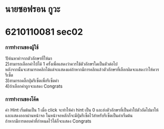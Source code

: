 # นายซอฟรอน กูวะ
# 6210110081 sec02

### การทำงานของผู้ใช้
1)ค้นหาคำจากตัวอักษรที่ให้มา\
2)สามารถเลือกคำใบ้ได้ 1 ครั้งเพื่อแสดงว่าควรใช้ตัวอักษรใดเป็นตัวต่อไป\
หลังจากนั้นจะสามารถคลิกได้แต่จะแสดงแค่ถ้าหากมีการคลิกแล้วตัวอักษรที่เลือกผิดจะแสดงว่าให้ควรรีเซ็ต\
3)สามารถคลิ๊กปุ่มรีเซ็ตเพื่อรีเซ็ตคำ\
4)ถ้าเลือกคำถูกจะแสดง Congrats

### การทำงานของโค๊ด
ค่า Hint เริ่มต้นเป็น 1 เมื่อ click จะทำให้ค่า hint เป็น 0 และส่งตัวอักษรที่เป็นคำใบ้ตัวถัดไปมาให้\
และแสดงออกผ่านหน้าจอ ในหน้าจอหลักก็จะมีปุ่มรีเซ็ตไว้สำหรับรีเซ็ตเป็นค่าเริ่มต้น\
ถ้าหากมีการตอบคำที่กำหนดไว้ได้ก็จะแสดง Congrats